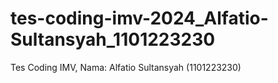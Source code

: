 # tes-coding-imv-2024_Alfatio-Sultansyah_1101223230
Tes Coding IMV, Nama: Alfatio Sultansyah (1101223230)
